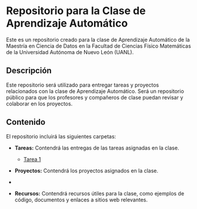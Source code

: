 # Repositorio para la Clase de Aprendizaje Automático
Este es un repositorio creado para la clase de Aprendizaje Automático de la Maestría en Ciencia de Datos en la Facultad de Ciencias Físico Matemáticas de la Universidad Autónoma de Nuevo León (UANL).

## Descripción
Este repositorio será utilizado para entregar tareas y proyectos relacionados con la clase de Aprendizaje Automático. Será un repositorio público para que los profesores y compañeros de clase puedan revisar y colaborar en los proyectos.

## Contenido
El repositorio incluirá las siguientes carpetas:

- **Tareas:** Contendrá las entregas de las tareas asignadas en la clase.
    - [Tarea 1]()
  

- **Proyectos:** Contendrá los proyectos asignados en la clase.
- 

- **Recursos:** Contendrá recursos útiles para la clase, como ejemplos de código, documentos y enlaces a sitios web relevantes.